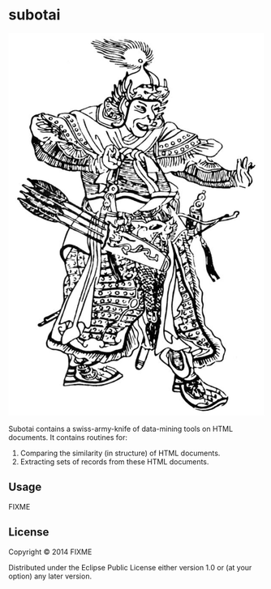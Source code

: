 # subotai

<img src="subotai.jpg" /><br />

Subotai contains a swiss-army-knife of data-mining tools on HTML
documents. It contains routines for:

1. Comparing the similarity (in structure) of HTML documents.
2. Extracting sets of records from these HTML documents.

## Usage

FIXME

## License

Copyright © 2014 FIXME

Distributed under the Eclipse Public License either version 1.0 or (at
your option) any later version.
